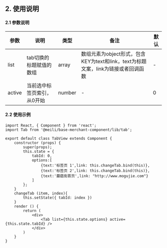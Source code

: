 ## 2. 使用说明

#### 2.1 参数说明

| 参数        | 说明           | 类型         |  备注       |   默认       |  
| ------------ | ------------- | ------------ | ------------  |------------  |
| list       | tab切换的标题赋值的数组          | array       | 数组元素为object形式，包含KEY为text和link，text为标题文案，link为链接或者回调函数        | -    |
| active     | 当前选中标签页索引，从0开始   | number | - |  0| 

#### 2.2 使用示例
	
	import React, { Component } from 'react';
	import Tab from '@meili/base-merchant-component/lib/tab';

	export default class TabView extends Component {
		constructor (props) {
			super(props);
			this.state = {
				tabId: 0,
				options:[
					{text:'标签页 1',link: this.changeTab.bind(this)},
					{text:'标签页 2',link: this.changeTab.bind(this)},
					{text:'蘑菇街首页',link: "http://www.mogujie.com"}
				]
			};
		}
		changeTab (item, index){
			this.setState({ tabId: index })
		}
		render () {
			return (
				<div>
					<Tab list={this.state.options} active={this.state.tabId} /> 
				</div>
			)
		}
	}
